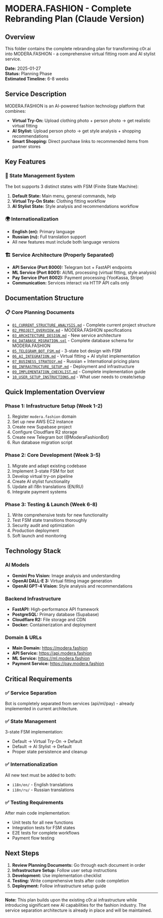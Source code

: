 # MODERA.FASHION - Complete Rebranding Plan (Claude Version)

## Overview
This folder contains the complete rebranding plan for transforming c0r.ai into MODERA.FASHION - a comprehensive virtual fitting room and AI stylist service.

**Date:** 2025-01-27  
**Status:** Planning Phase  
**Estimated Timeline:** 6-8 weeks  

## Service Description
MODERA.FASHION is an AI-powered fashion technology platform that combines:
- **Virtual Try-On:** Upload clothing photo + person photo → get realistic virtual fitting
- **AI Stylist:** Upload person photo → get style analysis + shopping recommendations
- **Smart Shopping:** Direct purchase links to recommended items from partner stores

## Key Features

### 🔄 State Management System
The bot supports 3 distinct states with FSM (Finite State Machine):
1. **Default State:** Main menu, general commands, help
2. **Virtual Try-On State:** Clothing fitting workflow
3. **AI Stylist State:** Style analysis and recommendations workflow

### 🌍 Internationalization
- **English (en):** Primary language
- **Russian (ru):** Full translation support
- All new features must include both language versions

### 🏗️ Service Architecture (Properly Separated)
- **API Service (Port 8000):** Telegram bot + FastAPI endpoints
- **ML Service (Port 8001):** AI/ML processing (virtual fitting, style analysis)  
- **Pay Service (Port 8002):** Payment processing (YooKassa, Stripe)
- **Communication:** Services interact via HTTP API calls only

## Documentation Structure

### 📋 Core Planning Documents
- [`01_CURRENT_STRUCTURE_ANALYSIS.md`](01_CURRENT_STRUCTURE_ANALYSIS.md) - Complete current project structure
- [`02_PROJECT_OVERVIEW.md`](02_PROJECT_OVERVIEW.md) - MODERA.FASHION specifications
- [`03_ARCHITECTURE_DESIGN.md`](03_ARCHITECTURE_DESIGN.md) - New service architecture
- [`04_DATABASE_MIGRATION.sql`](04_DATABASE_MIGRATION.sql) - Complete database schema for MODERA.FASHION
- [`05_TELEGRAM_BOT_FSM.md`](05_TELEGRAM_BOT_FSM.md) - 3-state bot design with FSM
- [`06_AI_INTEGRATION.md`](06_AI_INTEGRATION.md) - Virtual fitting + AI stylist implementation
- [`07_BUSINESS_STRATEGY.md`](07_BUSINESS_STRATEGY.md) - Russian + International pricing plans
- [`08_INFRASTRUCTURE_SETUP.md`](08_INFRASTRUCTURE_SETUP.md) - Deployment and infrastructure
- [`09_IMPLEMENTATION_CHECKLIST.md`](09_IMPLEMENTATION_CHECKLIST.md) - Complete implementation guide
- [`10_USER_SETUP_INSTRUCTIONS.md`](10_USER_SETUP_INSTRUCTIONS.md) - What user needs to create/setup

## Quick Implementation Overview

### Phase 1: Infrastructure Setup (Week 1-2)
1. Register `modera.fashion` domain
2. Set up new AWS EC2 instance
3. Create new Supabase project
4. Configure Cloudflare R2 storage
5. Create new Telegram bot (@ModeraFashionBot)
6. Run database migration script

### Phase 2: Core Development (Week 3-5)
1. Migrate and adapt existing codebase
2. Implement 3-state FSM for bot
3. Develop virtual try-on pipeline
4. Create AI stylist functionality
5. Update all i18n translations (EN/RU)
6. Integrate payment systems

### Phase 3: Testing & Launch (Week 6-8)
1. Write comprehensive tests for new functionality
2. Test FSM state transitions thoroughly
3. Security audit and optimization
4. Production deployment
5. Soft launch and monitoring

## Technology Stack

### AI Models
- **Gemini Pro Vision:** Image analysis and understanding
- **OpenAI DALL-E 3:** Virtual fitting image generation  
- **OpenAI GPT-4 Vision:** Style analysis and recommendations

### Backend Infrastructure
- **FastAPI:** High-performance API framework
- **PostgreSQL:** Primary database (Supabase)
- **Cloudflare R2:** File storage and CDN
- **Docker:** Containerization and deployment

### Domain & URLs
- **Main Domain:** https://modera.fashion
- **API Service:** https://api.modera.fashion
- **ML Service:** https://ml.modera.fashion
- **Payment Service:** https://pay.modera.fashion

## Critical Requirements

### ✅ Service Separation
Bot is completely separated from services (api/ml/pay) - already implemented in current architecture.

### ✅ State Management
3-state FSM implementation:
- Default → Virtual Try-On → Default
- Default → AI Stylist → Default
- Proper state persistence and cleanup

### ✅ Internationalization
All new text must be added to both:
- `i18n/en/` - English translations
- `i18n/ru/` - Russian translations

### ✅ Testing Requirements
After main code implementation:
- Unit tests for all new functions
- Integration tests for FSM states
- E2E tests for complete workflows
- Payment flow testing

## Next Steps

1. **Review Planning Documents:** Go through each document in order
2. **Infrastructure Setup:** Follow user setup instructions
3. **Development:** Use implementation checklist
4. **Testing:** Write comprehensive tests after code completion
5. **Deployment:** Follow infrastructure setup guide

---

**Note:** This plan builds upon the existing c0r.ai infrastructure while introducing significant new AI capabilities for the fashion industry. The service separation architecture is already in place and will be maintained.